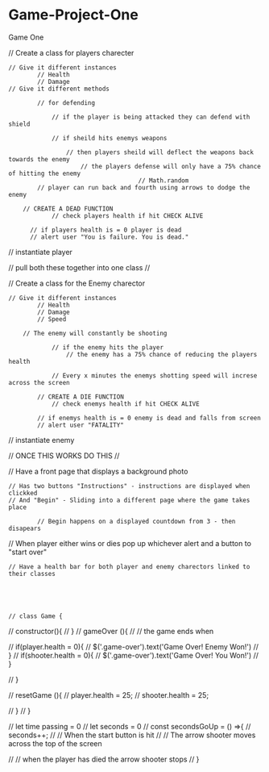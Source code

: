 # Game-Project-One
Game One



// Create a class for players charecter

	// Give it different instances
			// Health 
			// Damage  
	// Give it different methods 

			// for defending 
				
				// if the player is being attacked they can defend with shield 
				
				// if sheild hits enemys weapons 
					
					// then players sheild will deflect the weapons back towards the enemy 
						// the players defense will only have a 75% chance of hitting the enemy
										// Math.random
			// player can run back and fourth using arrows to dodge the enemy 
		
		// CREATE A DEAD FUNCTION
				// check players health if hit CHECK ALIVE
		  
		  // if players health is = 0 player is dead 
		  // alert user "You is failure. You is dead."


// instantiate player


// pull both these together into one class // 

// Create a class for the Enemy charector 

	// Give it different instances 
			// Health 
			// Damage 
			// Speed 

		// The enemy will constantly be shooting 

				// if the enemy hits the player 
					// the enemy has a 75% chance of reducing the players health 

				// Every x minutes the enemys shotting speed will increse across the screen

			// CREATE A DIE FUNCTION
				// check enemys health if hit CHECK ALIVE

			// if enemys health is = 0 enemy is dead and falls from screen
			// alert user "FATALITY" 

// instantiate enemy 


 // ONCE THIS WORKS DO THIS //



// Have a front page that displays a background photo
	
	// Has two buttons "Instructions" - instructions are displayed when clickked
	// And "Begin" - Sliding into a different page where the game takes place 
			
			// Begin happens on a displayed countdown from 3 - then disapears

// When player either wins or dies pop up whichever alert and a button to "start over"

	// Have a health bar for both player and enemy charectors linked to their classes 





	// class Game {
// 	constructor(){
// }
// gameOver (){
// 	// the game ends when

// 	if(player.health = 0){
// 		$('.game-over').text('Game Over! Enemy Won!')
// 	}
// 	if(shooter.health = 0){
// 		$('.game-over').text('Game Over! You Won!')
// 	}

// }


// resetGame (){
// 	player.health = 25;
// 	shooter.health = 25;
	
//   }
// }

// let time passing = 0
// let seconds = 0 
// const secondsGoUp = () =>{
// 	seconds++; 
// // When the start button is hit 
// 	//	The arrow shooter moves across the top of the screen

// // when the player has died the arrow shooter stops
// }

